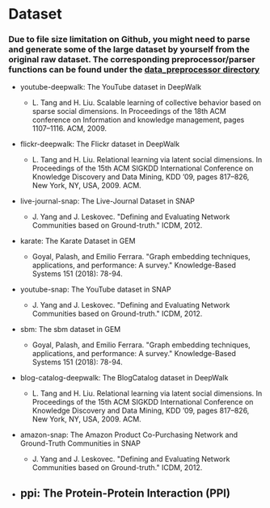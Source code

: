 # Dataset

### Due to file size limitation on Github, you might need to parse and generate some of the large dataset by yourself from the original raw dataset. The corresponding preprocessor/parser functions can be found under the [data_preprocessor directory](https://github.com/GuanSuns/Graph-Embedding-Algorithms/tree/master/data_preprocessor) 

- youtube-deepwalk: The YouTube dataset in DeepWalk
    - L. Tang and H. Liu. Scalable learning of collective behavior based on sparse social dimensions. In Proceedings of the 18th ACM conference on Information and knowledge management, pages 1107–1116. ACM, 2009.

- flickr-deepwalk: The Flickr dataset in DeepWalk
    - L. Tang and H. Liu. Relational learning via latent social dimensions. In Proceedings of the 15th ACM SIGKDD International Conference on Knowledge Discovery and Data Mining, KDD ’09, pages 817–826, New York, NY, USA, 2009. ACM.

- live-journal-snap: The Live-Journal Dataset in SNAP
    - J. Yang and J. Leskovec. "Defining and Evaluating Network Communities based on Ground-truth." ICDM, 2012.

- karate: The Karate Dataset in GEM
    - Goyal, Palash, and Emilio Ferrara. "Graph embedding techniques, applications, and performance: A survey." Knowledge-Based Systems 151 (2018): 78-94.

- youtube-snap: The YouTube dataset in SNAP
    - J. Yang and J. Leskovec. "Defining and Evaluating Network Communities based on Ground-truth." ICDM, 2012.

- sbm: The sbm dataset in GEM
    - Goyal, Palash, and Emilio Ferrara. "Graph embedding techniques, applications, and performance: A survey." Knowledge-Based Systems 151 (2018): 78-94.

- blog-catalog-deepwalk: The BlogCatalog dataset in DeepWalk
    - L. Tang and H. Liu. Relational learning via latent social dimensions. In Proceedings of the 15th ACM SIGKDD International Conference on Knowledge Discovery and Data Mining, KDD ’09, pages 817–826, New York, NY, USA, 2009. ACM.

- amazon-snap: The Amazon Product Co-Purchasing Network and Ground-Truth Communities in SNAP
    - J. Yang and J. Leskovec. "Defining and Evaluating Network Communities based on Ground-truth." ICDM, 2012.

- ppi: The Protein-Protein Interaction (PPI) 
    - 
